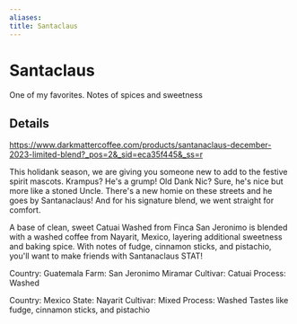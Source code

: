 ```yaml
---
aliases:
title: Santaclaus
---
```

# Santaclaus

One of my favorites. Notes of spices and sweetness

## Details
https://www.darkmattercoffee.com/products/santanaclaus-december-2023-limited-blend?_pos=2&_sid=eca35f445&_ss=r

This holidank season, we are giving you someone new to add to the festive spirit mascots. Krampus? He's a grump! Old Dank Nic? Sure, he's nice but more like a stoned Uncle. There's a new homie on these streets and he goes by Santanaclaus! And for his signature blend, we went straight for comfort. 

A base of clean, sweet Catuai Washed from Finca San Jeronimo is blended with a washed coffee from Nayarit, Mexico, layering additional sweetness and baking spice. With notes of fudge, cinnamon sticks, and pistachio, you'll want to make friends with Santanaclaus STAT! 

Country: Guatemala
Farm: San Jeronimo Miramar
Cultivar: Catuai
Process: Washed

Country: Mexico
State: Nayarit
Cultivar: Mixed
Process: Washed
Tastes like fudge, cinnamon sticks, and pistachio